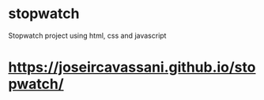 # stopwatch
Stopwatch project using html, css and javascript

# https://joseircavassani.github.io/stopwatch/
